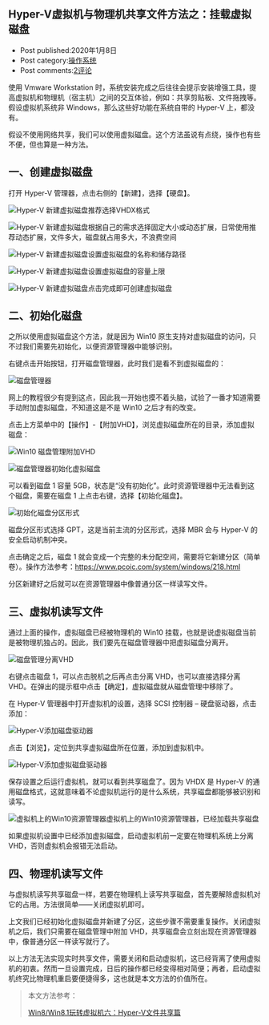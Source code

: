 ## Hyper-V虚拟机与物理机共享文件方法之：挂载虚拟磁盘

- Post published:2020年1月8日
- Post category:[操作系统](https://www.pcoic.com/category/system)
- Post comments:[2评论](https://www.pcoic.com/system/742.html#comments)

使用 Vmware Workstation 时，系统安装完成之后往往会提示安装增强工具，提高虚拟机和物理机（宿主机）之间的交互体验，例如：共享剪贴板、文件拖拽等。假设虚拟机系统非 Windows，那么这些好功能在系统自带的 Hyper-V 上，都没有。

假设不使用网络共享，我们可以使用虚拟磁盘。这个方法虽说有点绕，操作也有些不便，但也算是一种方法。

## 一、创建虚拟磁盘

打开 Hyper-V 管理器，点击右侧的【新建】，选择【硬盘】。

![Hyper-V 新建虚拟磁盘](https://www.pcoic.com/wp-content/uploads/2020/01/2020010812173641.jpg)推荐选择VHDX格式

![Hyper-V 新建虚拟磁盘](https://www.pcoic.com/wp-content/uploads/2020/01/2020010812194622.jpg)根据自己的需求选择固定大小或动态扩展，日常使用推荐动态扩展，文件多大，磁盘就占用多大，不浪费空间

![Hyper-V 新建虚拟磁盘](https://www.pcoic.com/wp-content/uploads/2020/01/2020010812210521.jpg)设置虚拟磁盘的名称和储存路径

![Hyper-V 新建虚拟磁盘](https://www.pcoic.com/wp-content/uploads/2020/01/2020010812253958.jpg)设置虚拟磁盘的容量上限

![Hyper-V 新建虚拟磁盘](https://www.pcoic.com/wp-content/uploads/2020/01/2020010812270650.jpg)点击完成即可创建虚拟磁盘

## 二、初始化磁盘

之所以使用虚拟磁盘这个方法，就是因为 Win10 原生支持对虚拟磁盘的访问，只不过我们需要先初始化，以便资源管理器中能够识别。

右键点击开始按钮，打开磁盘管理器，此时我们是看不到虚拟磁盘的：

![磁盘管理器](https://www.pcoic.com/wp-content/uploads/2020/01/2020010812342974.jpg)

网上的教程很少有提到这点，因此我一开始也摸不着头脑，试验了一番才知道需要手动附加虚拟磁盘，不知道这是不是 Win10 之后才有的改变。

点击上方菜单中的【操作】-【附加VHD】，浏览虚拟磁盘所在的目录，添加虚拟磁盘：

![Win10 磁盘管理附加VHD](https://www.pcoic.com/wp-content/uploads/2020/01/2020010812384594.jpg)

![磁盘管理器初始化虚拟磁盘](https://www.pcoic.com/wp-content/uploads/2020/01/2020010812432830.jpg)

可以看到磁盘 1 容量 5GB，状态是“没有初始化”。此时资源管理器中无法看到这个磁盘，需要在磁盘 1 上点击右键，选择【初始化磁盘】。

![初始化磁盘分区形式](https://www.pcoic.com/wp-content/uploads/2020/01/2020010812455792.jpg)

磁盘分区形式选择 GPT，这是当前主流的分区形式，选择 MBR 会与 Hyper-V 的安全启动机制冲突。

点击确定之后，磁盘 1 就会变成一个完整的未分配空间，需要将它新建分区（简单卷）。操作方法参考：<https://www.pcoic.com/system/windows/218.html>

分区新建好之后就可以在资源管理器中像普通分区一样读写文件。

## 三、虚拟机读写文件

通过上面的操作，虚拟磁盘已经被物理机的 Win10 挂载，也就是说虚拟磁盘当前是被物理机独占的。因此，我们要先在磁盘管理器中把虚拟磁盘分离开。

![磁盘管理分离VHD](https://www.pcoic.com/wp-content/uploads/2020/01/2020010812563870.jpg)

右键点击磁盘 1，可以点击脱机之后再点击分离 VHD，也可以直接选择分离 VHD。在弹出的提示框中点击【确定】，虚拟磁盘就从磁盘管理中移除了。

在 Hyper-V 管理器中打开虚拟机的设置，选择 SCSI 控制器 – 硬盘驱动器，点击添加：

![Hyper-V添加磁盘驱动器](https://www.pcoic.com/wp-content/uploads/2020/01/2020010813012356.jpg)

点击【浏览】，定位到共享虚拟磁盘所在位置，添加到虚拟机中。

![Hyper-V添加虚拟磁盘驱动器](https://www.pcoic.com/wp-content/uploads/2020/01/2020010813034351.jpg)

保存设置之后运行虚拟机，就可以看到共享磁盘了。因为 VHDX 是 Hyper-V 的通用磁盘格式，这就意味着不论虚拟机运行的是什么系统，共享磁盘都能够被识别和读写。

![虚拟机上的Win10资源管理器](https://www.pcoic.com/wp-content/uploads/2020/01/2020010813060922.jpg)虚拟机上的Win10资源管理器，已经加载共享磁盘

如果虚拟机设置中已经添加虚拟磁盘，启动虚拟机前一定要在物理机系统上分离 VHD，否则虚拟机会报错无法启动。

## 四、物理机读写文件

与虚拟机读写共享磁盘一样，若要在物理机上读写共享磁盘，首先要解除虚拟机对它的占用。方法很简单——关闭虚拟机即可。

上文我们已经初始化虚拟磁盘并新建了分区，这些步骤不需要重复操作。关闭虚拟机之后，我们只需要在磁盘管理中附加 VHD，共享磁盘会立刻出现在资源管理器中，像普通分区一样读写就行了。

以上方法无法实现实时共享文件，需要关闭和启动虚拟机，这已经背离了使用虚拟机的初衷。然而一旦设置完成，日后的操作都已经变得相对简便；再者，启动虚拟机终究比物理机重启要便捷得多，这也就是本文方法的价值所在。

> 本文方法参考：
>
> [Win8/Win8.1玩转虚拟机六：Hyper-V文件共享篇](https://www.ithome.com/html/win8/77709.htm)